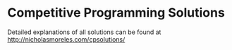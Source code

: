 Competitive Programming Solutions
===

Detailed explanations of all solutions can be found at http://nicholasmoreles.com/cpsolutions/
